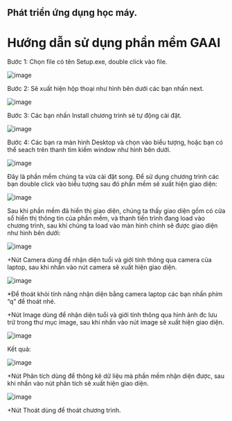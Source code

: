 ## Phát triển ứng dụng học máy.

# Hướng dẫn sử dụng phần mềm GAAI

Bước 1: Chọn file có tên Setup.exe, double click vào file.

 ![image](https://user-images.githubusercontent.com/73278567/198585782-fb994fc7-e8d9-46d4-8ef1-bae2385f97fe.png)

Bước 2: Sẽ xuất hiện hộp thoại như hình bên dưới các bạn nhấn next.

 ![image](https://user-images.githubusercontent.com/73278567/198585815-fc511dba-0f90-44f2-9844-28904892726f.png)

Bước 3: Các bạn nhấn Install chương trình sẽ tự động cài đặt.
 
 ![image](https://user-images.githubusercontent.com/73278567/198585983-5efb7de0-7c21-40c0-9369-d69d45cd223b.png)

Bước 4: Các bạn ra màn hình Desktop và chọn vào biểu tượng, hoặc bạn có thể seach trên thanh tìm kiếm window như hình bên dưới.

![image](https://user-images.githubusercontent.com/73278567/198586024-33b25526-b111-48be-bcae-0da72f37f732.png)

Đây là phần mềm chúng ta vừa cài đặt song.
Để sử dụng chương trình các bạn double click vào biểu tượng sau đó phần mềm sẽ xuất hiện giao diện:

![image](https://user-images.githubusercontent.com/73278567/198586093-5b6b5414-471b-446d-bff0-878f38425457.png)

 
Sau khi phần mềm đã hiển thị giao diện, chúng ta thấy giao diện gồm có cửa sổ hiển thị thông tin của phần mềm, và thanh tiến trình đang load vào chương trình, sau khi chúng ta load vào màn hình chính sẽ được giao diện như hình bên dưới:
 
 ![image](https://user-images.githubusercontent.com/73278567/198586137-e9d057fb-9568-4dab-bd8e-7f24c3ef1c53.png)

+Nút Camera dùng để nhận diện tuổi và giới tính thông qua camera của laptop, sau khi nhấn vào nút camera sẽ xuất hiện giao diện.
 
 ![image](https://user-images.githubusercontent.com/73278567/198586186-3faa0001-3e53-488d-9dca-b8819d744f9c.png)

*Để thoát khỏi tính năng nhận diện bằng camera laptop các bạn nhấn phím “q” để thoát nhé.

+Nút Image dùng để nhận diện tuổi và giới tính thông qua hình ảnh đc lưu trữ trong thư mục image, sau khi nhấn vào nút image sẽ xuất hiện giao diện.

 ![image](https://user-images.githubusercontent.com/73278567/198586218-8ff28f2f-1db9-4b23-854d-b283701fe928.png)


Kết quả:

![image](https://user-images.githubusercontent.com/73278567/198586268-979fd9a8-1615-4f8f-8ad9-bdeee3c681bf.png)

+Nút Phân tích dùng để thông kê dữ liệu mà phần mềm nhận diện được, sau khi nhấn vào nút phân tích sẽ xuất hiện giao diện.
 
 ![image](https://user-images.githubusercontent.com/73278567/198586311-c39023ad-2b94-4db9-8764-fb08f82712cf.png)

+Nút Thoát dùng để thoát chương trình.

